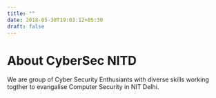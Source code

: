 ```yaml
---
title: ""
date: 2018-05-30T19:03:12+05:30
draft: false 
---
```


# About CyberSec NITD

We are group of Cyber Security Enthusiants with diverse skills working togther to evangalise Computer Security in NIT Delhi.


